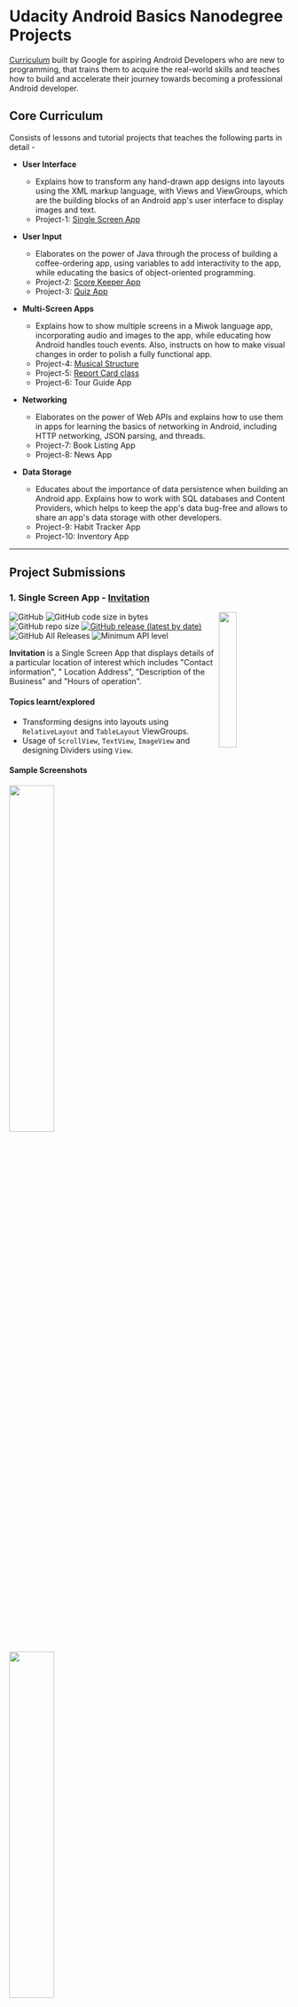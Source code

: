 # Udacity Android Basics Nanodegree Projects

[Curriculum](https://www.udacity.com/course/android-basics-nanodegree-by-google--nd803) built by Google for aspiring Android Developers who are new to programming, that trains them to acquire the real-world skills and teaches how to build and accelerate their journey towards becoming a professional Android developer.

## Core Curriculum

Consists of lessons and tutorial projects that teaches the following parts in detail -
* **User Interface**
	* Explains how to transform any hand-drawn app designs into layouts using the XML markup language, with Views and ViewGroups, which are the building blocks of an Android app's user interface to display images and text.
	* Project-1: [Single Screen App](#1-single-screen-app---invitation)
  
* **User Input**
	* Elaborates on the power of Java through the process of building a coffee-ordering app, using variables to add interactivity to the app, while educating the basics of object-oriented programming.
	* Project-2: [Score Keeper App](#2-score-keeper-app---tennis-scoring)
	* Project-3: [Quiz App](#3-quiz-app---quiz-of-aves)
  
* **Multi-Screen Apps**
	* Explains how to show multiple screens in a Miwok language app, incorporating audio and images to the app, while educating how Android handles touch events. Also, instructs on how to make visual changes in order to polish a fully functional app.
	* Project-4: [Musical Structure](#4-musical-structure---rhythm)
	* Project-5: [Report Card class](#5-report-card-class---report-card-app)
	* Project-6: Tour Guide App
  
* **Networking**
	* Elaborates on the power of Web APIs and explains how to use them in apps for learning the basics of networking in Android, including HTTP networking, JSON parsing, and threads.
	* Project-7: Book Listing App
	* Project-8: News App
  
* **Data Storage**  
	* Educates about the importance of data persistence when building an Android app. Explains how to work with SQL databases and Content Providers, which helps to keep the app's data bug-free and allows to share an app's data storage with other developers.
	* Project-9: Habit Tracker App
	* Project-10: Inventory App
	
---

## Project Submissions

### 1. Single Screen App - [Invitation](https://github.com/kaushiknsanji/Invitation_Udacity_Project)

<image align="right" src="https://github.com/kaushiknsanji/Invitation_Udacity_Project/blob/release_v1.0/app/src/main/ic_launcher-web.png" width="25%"/>

![GitHub](https://img.shields.io/github/license/kaushiknsanji/Invitation_Udacity_Project)  ![GitHub code size in bytes](https://img.shields.io/github/languages/code-size/kaushiknsanji/Invitation_Udacity_Project)  ![GitHub repo size](https://img.shields.io/github/repo-size/kaushiknsanji/Invitation_Udacity_Project)
[![GitHub release (latest by date)](https://img.shields.io/github/v/release/kaushiknsanji/Invitation_Udacity_Project)](https://github.com/kaushiknsanji/Invitation_Udacity_Project/releases)  ![GitHub All Releases](https://img.shields.io/github/downloads/kaushiknsanji/Invitation_Udacity_Project/total)  ![Minimum API level](https://img.shields.io/badge/API-15+-yellow)

**Invitation** is a Single Screen App that displays details of a particular location of interest which includes "Contact information", " Location Address", "Description of the Business" and "Hours of operation".

#### Topics learnt/explored
* Transforming designs into layouts using `RelativeLayout` and `TableLayout` ViewGroups.
* Usage of `ScrollView`, `TextView`, `ImageView` and designing Dividers using `View`.

#### Sample Screenshots
<img src="https://user-images.githubusercontent.com/26028981/65308112-fdc34e00-dba6-11e9-9756-f7aca785076c.png" width="40%"/>  <img src="https://user-images.githubusercontent.com/26028981/65308124-02880200-dba7-11e9-8899-45b116a1f0b0.png" width="40%"/> 

#### Review from the Reviewer (Udacity)
![Review_Single_Screen_App](https://user-images.githubusercontent.com/26028981/65308168-19c6ef80-dba7-11e9-9d37-0d6c4d878d86.PNG)

### 2. Score Keeper App - [Tennis Scoring](https://github.com/kaushiknsanji/Tennis_Score_Keeper_Udacity)

<image align="right" src="https://github.com/kaushiknsanji/Tennis_Score_Keeper_Udacity/blob/release_v1.0/app/src/main/ic_launcher-web.png" width="25%"/>

![GitHub](https://img.shields.io/github/license/kaushiknsanji/Tennis_Score_Keeper_Udacity)  ![GitHub code size in bytes](https://img.shields.io/github/languages/code-size/kaushiknsanji/Tennis_Score_Keeper_Udacity)  ![GitHub repo size](https://img.shields.io/github/repo-size/kaushiknsanji/Tennis_Score_Keeper_Udacity)
[![GitHub release (latest by date)](https://img.shields.io/github/v/release/kaushiknsanji/Tennis_Score_Keeper_Udacity)](https://github.com/kaushiknsanji/Tennis_Score_Keeper_Udacity/releases)  ![GitHub All Releases](https://img.shields.io/github/downloads/kaushiknsanji/Tennis_Score_Keeper_Udacity/total)  ![Minimum API level](https://img.shields.io/badge/API-15+-yellow)

**Tennis Scoring** is the Score Keeper App for Tennis, based on the rules followed in the Grand Slams for Men's and Women's Tennis. It has a Single Screen that displays the Scoreboards for the Tennis Match, as well as tracks and manages the scores of each Player during the Play.

#### Topics learnt/explored
* Using `LinearLayout` with weights.
* Registering Buttons with Click listener.
* Usage of App resource values for colors, dimensions, strings and styles.
* Saving the state of Text values shown in `TextView` and `Button`, post configuration change.

#### Sample Screenshots
|Start of the Match|Scoring in a Set|Scoring in a Tie-Breaker|Match Finish|
|---|---|---|---|
|![Initial_Portrait_1](https://user-images.githubusercontent.com/26028981/65620659-d96cd480-dfdf-11e9-9346-9158821351e6.png)|![Intermediate_GamePlay_Score](https://user-images.githubusercontent.com/26028981/65620698-ec7fa480-dfdf-11e9-9294-c50eb9ac1fd6.png)|![Intermediate_TieBreaker_Score](https://user-images.githubusercontent.com/26028981/65620704-ee496800-dfdf-11e9-8b40-947d757558ef.png)|![Match_finish](https://user-images.githubusercontent.com/26028981/65620733-fbfeed80-dfdf-11e9-9098-4597a1a96ad3.png)|

#### Review from the Reviewer (Udacity)
![Review_Score_Keeper_App](https://user-images.githubusercontent.com/26028981/65620779-15a03500-dfe0-11e9-87c8-83821c872914.PNG)

### 3. Quiz App - [Quiz of Aves](https://github.com/kaushiknsanji/Bird_Quiz_App)

<image align="right" src="https://github.com/kaushiknsanji/Bird_Quiz_App/blob/release_v1.0/app/src/main/ic_launcher-web.png" width="25%"/>

![GitHub](https://img.shields.io/github/license/kaushiknsanji/Bird_Quiz_App)  ![GitHub code size in bytes](https://img.shields.io/github/languages/code-size/kaushiknsanji/Bird_Quiz_App)  ![GitHub repo size](https://img.shields.io/github/repo-size/kaushiknsanji/Bird_Quiz_App)
[![GitHub release (latest by date)](https://img.shields.io/github/v/release/kaushiknsanji/Bird_Quiz_App)](https://github.com/kaushiknsanji/Bird_Quiz_App/releases)  ![GitHub All Releases](https://img.shields.io/github/downloads/kaushiknsanji/Bird_Quiz_App/total)  ![Minimum API level](https://img.shields.io/badge/API-16+-yellow)

**Quiz of Aves** is a Quiz App on **Birds**, that has a total of **50** questions in variety of formats such as "free text response", checkboxes (Multi-choice) and radio buttons (Single-choice). It presents the user with a randomly selected set of questions (read from the String resources) for the number of questions the user wishes to take the quiz, with options for "Multi-choice" and "Single-choice" questions displayed in a random order. For each question, user is presented with an optional Hint after an incorrect attempt, that shows an Image of the Bird(s) in question as a hint when requested by the user to reveal the hint, which in turn means that the user gets a second chance to answer each question. Entire quiz is timed, and the timer value is set accordingly to the number of questions selected by the user, by allocating 45 seconds for each question. The timer runs even when the app goes into background. At the end of the quiz, a dialog will show up for displaying the final score to the user.

#### Topics learnt/explored
* `android.os.AsyncTask` for downloading the images for each of the questions. Headless [`Fragment`](https://github.com/kaushiknsanji/Bird_Quiz_App/app/src/main/java/com/example/kaushiknsanji/birdquiz/ImageDownloaderTaskFragment.java) has been used for managing this Custom `AsyncTask`.
* [`android.util.LruCache`](https://github.com/kaushiknsanji/Bird_Quiz_App/app/src/main/java/com/example/kaushiknsanji/birdquiz/BitmapImageCache.java) for caching the Bitmaps downloaded.
* `android.os.CountDownTimer` for the Quiz Timer. Headless [`Fragment`](https://github.com/kaushiknsanji/Bird_Quiz_App/app/src/main/java/com/example/kaushiknsanji/birdquiz/CountDownLatchFragment.java) has been used for managing the `CountDownTimer`, designed as a latch that adds functionality such as _Pause_ and _Resume_.
* [`DialogFragment`](https://github.com/kaushiknsanji/Bird_Quiz_App/app/src/main/java/com/example/kaushiknsanji/birdquiz/QuestionNumberPickerDialogFragment.java) to display the Number Picker Dialog for the user to select/enter the number of questions to attempt.
* [`DialogFragment`](https://github.com/kaushiknsanji/Bird_Quiz_App/app/src/main/java/com/example/kaushiknsanji/birdquiz/ProgressDialogFragment.java) for displaying the Progress of Image Download, with a custom progress bar layout.
* [`DialogFragment`](https://github.com/kaushiknsanji/Bird_Quiz_App/app/src/main/java/com/example/kaushiknsanji/birdquiz/FinalScoreDialogFragment.java) for displaying the Final score at the end of the quiz or when the quiz timer elapses.
* Intents for moving from one activity to the other.
* [Id resource](https://github.com/kaushiknsanji/Bird_Quiz_App/app/src/main/res/values/ids.xml) for the components generated programmatically.
* Nine patch images used as a background image for the question and option fields.
* [Level List Drawable](https://github.com/kaushiknsanji/Bird_Quiz_App/app/src/main/res/drawable/option_level_list.xml) for decorating the options.
* [State List Drawable](https://github.com/kaushiknsanji/Bird_Quiz_App/app/src/main/res/drawable/button_state_selector.xml) of shape drawables with gradient for the Submit/Hint buttons.
* [String array](https://github.com/kaushiknsanji/Bird_Quiz_App/app/src/main/res/values/quiz_strings.xml) resources for storing the questions, their options and keys.

#### Sample Screenshots
|Welcome Screen|Text input Question|Single-choice Question|Single-choice Question - Correct Answer
|---|---|---|---|
|![welcome_screen](https://user-images.githubusercontent.com/26028981/27983052-4a1ff1fe-63d1-11e7-913b-d06c095d5001.png)|![textual_question](https://user-images.githubusercontent.com/26028981/27983103-691345a6-63d2-11e7-9ff6-0895d233b813.png)|![mcq_selected_answer](https://user-images.githubusercontent.com/26028981/27983127-dfeea940-63d2-11e7-93d3-478374710a25.png)|![mcq_incorrect_answer](https://user-images.githubusercontent.com/26028981/27983158-6e38f732-63d3-11e7-9ee8-ffc6f55cb97a.png)|

|Multi-choice Question|Multi-choice Question - Correct Answer|Answer Hint|Score on Completion|
|---|---|---|---|
|![mcq_checkbox_selected_answers](https://user-images.githubusercontent.com/26028981/27983163-82ae1b0c-63d3-11e7-9b3e-040d99f3b65d.png)|![mcq_checkbox_incorrect_answer](https://user-images.githubusercontent.com/26028981/27983165-92307bba-63d3-11e7-8bda-3cfc2e8cd0f2.png)|![textual_question_answered_2](https://user-images.githubusercontent.com/26028981/27983110-8d73dafa-63d2-11e7-8918-869415f5dd2f.png)|![score_on_completion](https://user-images.githubusercontent.com/26028981/27983169-a14aace2-63d3-11e7-9539-6c179ccccb3f.png)|

#### Review from the Reviewer (Udacity)
![Review_Quiz_App](https://user-images.githubusercontent.com/26028981/65774028-16a9a180-e15b-11e9-8c83-449bf942946b.PNG)

### 4. Musical Structure - [Rhythm](https://github.com/kaushiknsanji/RhythmApp)

<image align="right" src="https://github.com/kaushiknsanji/RhythmApp/blob/udacity/app/src/main/ic_launcher-web.png" width="25%"/>

![GitHub](https://img.shields.io/github/license/kaushiknsanji/RhythmApp)  ![GitHub code size in bytes](https://img.shields.io/github/languages/code-size/kaushiknsanji/RhythmApp)  ![GitHub repo size](https://img.shields.io/github/repo-size/kaushiknsanji/RhythmApp)
[![GitHub release (latest by date)](https://img.shields.io/github/v/release/kaushiknsanji/RhythmApp)](https://github.com/kaushiknsanji/RhythmApp/releases)  ![GitHub All Releases](https://img.shields.io/github/downloads/kaushiknsanji/RhythmApp/total)  ![Minimum API level](https://img.shields.io/badge/API-15+-yellow)

**Rhythm** App is a Musical Structure App that showcases a structure/approach typically used for Apps that play music, without implementing its functionality. Each screen in the App displays a Text describing about the screen and what functionality goes into it. Mocking or adding real content is not allowed as per the Project Rubric. Static data from resources are only allowed. As mock up is not allowed, `AdapterView`s and `RecyclerView`s are not used. This enables more practice with using layouts. Hence, the Project mainly focuses on App designing. 

#### Topics learnt/explored
* Fiddled with `CoordinatorLayout` along with `CollapsibleToolbar` and `DrawerLayout`.
* Used `ConstraintLayout` heavily for most of the layouts along with custom `styles`.
* Created a custom [WindowInsetsFrameLayout](https://github.com/kaushiknsanji/RhythmApp/blob/udacity/app/src/main/java/com/example/kaushiknsanji/rhythm/extensions/WindowInsetsFrameLayout.java) for dispatching the Window insets from the DrawerLayout to the Fragments shown in this FrameLayout's container, when its `FitSystemWindows` property is set.
* Implemented Base class architecture for abstracting the common tasks to be executed by Activities and Fragments. 
* Persistent Bottom Player is shown in many Fragments and Activities. [PlayerActivity](https://github.com/kaushiknsanji/RhythmApp/blob/udacity/app/src/main/java/com/example/kaushiknsanji/rhythm/ui/common/activities/PlayerActivity.java) and [PlayerFragment](https://github.com/kaushiknsanji/RhythmApp/blob/udacity/app/src/main/java/com/example/kaushiknsanji/rhythm/ui/common/fragments/PlayerFragment.java) extends the Base classes for Activities and Fragments respectively to abstract the implementation details of the persistent `Bottom Sheet`.
* Common tasks of the Drawer Fragments shown in the `HomeActivity` are abstracted by [DrawerFragment](https://github.com/kaushiknsanji/RhythmApp/blob/udacity/app/src/main/java/com/example/kaushiknsanji/rhythm/ui/common/fragments/DrawerFragment.java) abstract class that extends the `PlayerFragment` abstract class, as they also need to show the Persistent Bottom Player.
* Music Player controls are simulated by using a Bound Service [PlayerService](https://github.com/kaushiknsanji/RhythmApp/blob/udacity/app/src/main/java/com/example/kaushiknsanji/rhythm/ui/common/services/PlayerService.java). It provides the necessary Play/Pause/Restart methods to control the Player progress value generated by an Internal Worker Thread.
* Implemented a custom `AppBarLayout` [Behavior](https://github.com/kaushiknsanji/RhythmApp/blob/udacity/app/src/main/java/com/example/kaushiknsanji/rhythm/extensions/BottomSheetAwareAppBarBehavior.java) to control the Nested scroll events on Layouts with Bottom Sheets, to prevent the scroll from being consumed by the Layout behind the Bottom Sheet when a scroll event occurs on the Expanded Bottom Sheet.
* Implemented a custom `FloatingActionButton` [Behavior](https://github.com/kaushiknsanji/RhythmApp/blob/udacity/app/src/main/java/com/example/kaushiknsanji/rhythm/extensions/ScrollAwareAnchoredFabBehavior.java) to control the visibility and appearance of the `FloatingActionButton` when anchored to views other than `AppBarLayout` or views with `BottomSheetBehavior`, as these are taken care by default.
* Implemented a [BottomSheetDialogFragment](https://github.com/kaushiknsanji/RhythmApp/blob/udacity/app/src/main/java/com/example/kaushiknsanji/rhythm/ui/jukebox/JukeboxDetailPaymentDialogFragment.java) to show a dialog appearing from the Bottom, to capture the Payment when the user tries to play a song from any of the Jukebox services, to simulate the Paid service.
* Used Animated Vector Drawables for transitioning between "Play-Pause" and "Like-Unlike" drawables through animations.

#### Sample Screenshots

|Drawer|Home|Bottom Sheet Player|Songs|
|---|---|---|---|
|![Drawer](https://github.com/kaushiknsanji/RhythmApp/raw/udacity/art/screenshots/home_drawer.png)|![Home](https://github.com/kaushiknsanji/RhythmApp/raw/udacity/art/screenshots/home_1.png)|![Bottom_Sheet_Player](https://github.com/kaushiknsanji/RhythmApp/raw/udacity/art/screenshots/bottom_sheet_player_1.png)|![Songs](https://github.com/kaushiknsanji/RhythmApp/raw/udacity/art/screenshots/song_list_1.png)|

|Albums|Album Detail|Artists|Artist Detail|
|---|---|---|---|
|![Albums](https://github.com/kaushiknsanji/RhythmApp/raw/udacity/art/screenshots/album_1.png)|![Album_Detail](https://github.com/kaushiknsanji/RhythmApp/raw/udacity/art/screenshots/album_detail_1.png)|![Artists](https://github.com/kaushiknsanji/RhythmApp/raw/udacity/art/screenshots/artist_1.png)|![Artist_Detail](https://github.com/kaushiknsanji/RhythmApp/raw/udacity/art/screenshots/artist_detail_1.png)|
 
#### Review from the Reviewer (Udacity)

![Review_Musical_Structure](https://github.com/kaushiknsanji/RhythmApp/raw/udacity/art/review/review_musical_structure.png)

### 5. Report Card class - [Report Card App](https://github.com/kaushiknsanji/Report_Card_App)

![GitHub](https://img.shields.io/github/license/kaushiknsanji/Report_Card_App)  ![GitHub code size in bytes](https://img.shields.io/github/languages/code-size/kaushiknsanji/Report_Card_App)  ![GitHub repo size](https://img.shields.io/github/repo-size/kaushiknsanji/Report_Card_App)  ![GitHub search hit counter](https://img.shields.io/github/search/kaushiknsanji/Report_Card_App/Report%20Card) ![Minimum API level](https://img.shields.io/badge/API-15+-yellow)

*Report Card* App is an exercise project aimed at learning how to create and interact with custom Java classes. As such, it is just a Java class, rather than a full Android App. This project has no UI components. It contains only a Model Class [ReportCard](https://github.com/kaushiknsanji/Report_Card_App/blob/udacity/app/src/main/java/com/example/kaushiknsanji/reportcardpojo/models/ReportCard.java) that helps in managing and recording a student’s grades for a particular year.

#### Topics learnt
* Designing a custom POJO/Model class.
* Creating that class in Java code.
* Storing information in a collection and reading the same.

#### Review from the Reviewer (Udacity)

![Review_Report_Card_App](https://github.com/kaushiknsanji/Report_Card_App/raw/udacity/art/review/review_report_card_app.png)

### 6. Tour Guide App

### 7. Book Listing App

### 8. News App

### 9. Habit Tracker App

### 10. Inventory App

---

## Certificate of Completion

<a href="https://confirm.udacity.com/ERJHK3CF">
<img alt="Udacity Android Basics Nanodegree Certificate" src="https://s3-us-west-2.amazonaws.com/udacity-printer/production/certificates/8708f357-3c02-42df-8ec9-72d03e1057c7.svg" width="50%">
</a>

---

## License

```
Copyright 2019 Kaushik N. Sanji

Licensed under the Apache License, Version 2.0 (the "License"); 
you may not use this file except in compliance with the License. 
You may obtain a copy of the License at

   http://www.apache.org/licenses/LICENSE-2.0
   
Unless required by applicable law or agreed to in writing, software
distributed under the License is distributed on an "AS IS" BASIS,
WITHOUT WARRANTIES OR CONDITIONS OF ANY KIND, either express or implied.
See the License for the specific language governing permissions and
limitations under the License.
```
